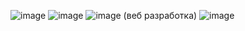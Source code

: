![image](https://github.com/OlgaChubova205/Olimp/assets/112687883/0b14cd74-9be1-440f-aaf8-2989b3b9128b)
![image](https://github.com/OlgaChubova205/Olimp/assets/112687883/2f352268-da35-497f-95cb-0ec19355bc5b)
![image](https://github.com/OlgaChubova205/Olimp/assets/112687883/2e16e7d7-95ca-4c00-87d1-434fbcb641c1)    (веб разработка)
![image](https://github.com/OlgaChubova205/Olimp/assets/112687883/1bd01fac-d8bd-4a8c-b4e7-1304ebec3d41)

